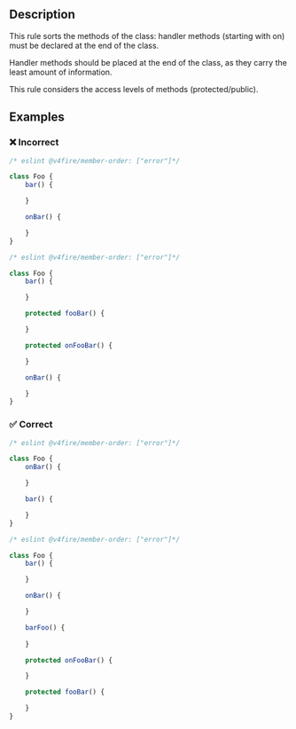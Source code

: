 ## Description

This rule sorts the methods of the class: handler methods (starting with on) must be declared at the end of the class.

Handler methods should be placed at the end of the class, as they carry the least amount of information.

This rule considers the access levels of methods (protected/public).

## Examples

### ❌ Incorrect

```typescript
/* eslint @v4fire/member-order: ["error"]*/

class Foo {
	bar() {

	}

	onBar() {

	}
}
```

```typescript
/* eslint @v4fire/member-order: ["error"]*/

class Foo {
	bar() {

	}

	protected fooBar() {

	}

	protected onFooBar() {

	}

	onBar() {

	}
}
```

### ✅ Correct

```typescript
/* eslint @v4fire/member-order: ["error"]*/

class Foo {
	onBar() {

	}

	bar() {

	}
}
```

```typescript
/* eslint @v4fire/member-order: ["error"]*/

class Foo {
	bar() {

	}

	onBar() {

	}

	barFoo() {
		
	}

	protected onFooBar() {

	}

	protected fooBar() {

	}
}
```
